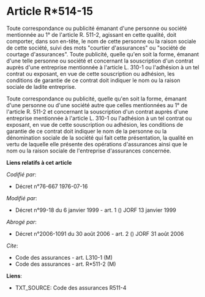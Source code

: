 # Article R*514-15

Toute correspondance ou publicité émanant d'une personne ou société mentionnée au 1° de l'article R. 511-2, agissant en cette
qualité, doit comporter, dans son en-tête, le nom de cette personne ou la raison sociale de cette société, suivi des mots
"courtier d'assurances" ou "société de courtage d'assurances". Toute publicité, quelle qu'en soit la forme, émanant d'une
telle personne ou société et concernant la souscription d'un contrat auprès d'une entreprise mentionnée à l'article L. 310-1
ou l'adhésion à un tel contrat ou exposant, en vue de cette souscription ou adhésion, les conditions de garantie de ce
contrat doit indiquer le nom ou la raison sociale de ladite entreprise. 

Toute correspondance ou publicité, quelle qu'en soit la forme, émanant d'une personne ou d'une société autre que celles
mentionnées au 1° de l'article R. 511-2 et concernant la souscription d'un contrat auprès d'une entreprise mentionnée à
l'article L. 310-1 ou l'adhésion à un tel contrat ou exposant, en vue de cette souscription ou adhésion, les conditions de
garantie de ce contrat doit indiquer le nom de la personne ou la dénomination sociale de la société qui fait cette
présentation, la qualité en vertu de laquelle elle présente des opérations d'assurances ainsi que le nom ou la raison sociale
de l'entreprise d'assurances concernée.

**Liens relatifs à cet article**

_Codifié par_:

  - Décret n°76-667 1976-07-16

_Modifié par_:

  - Décret n°99-18 du 6 janvier 1999 - art. 1 () JORF 13 janvier 1999

_Abrogé par_:

  - Décret n°2006-1091 du 30 août 2006 - art. 2 () JORF 31 août 2006

_Cite_:

  - Code des assurances - art. L310-1 (M)
  - Code des assurances - art. R*511-2 (M)

**Liens**:

  - TXT_SOURCE: Code des assurances R511-4
